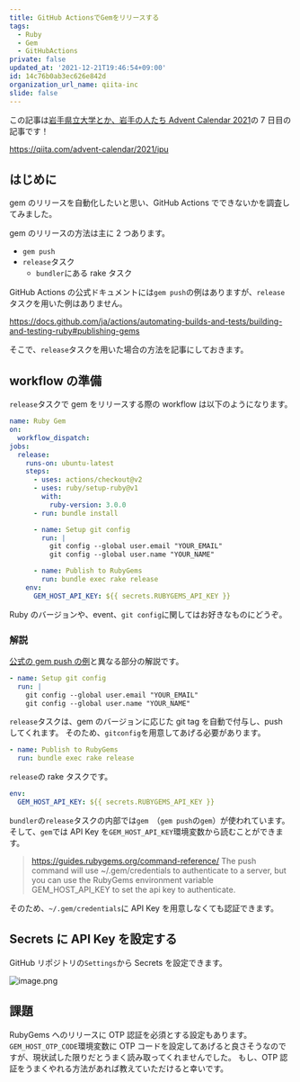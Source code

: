 ```yaml
---
title: GitHub ActionsでGemをリリースする
tags:
  - Ruby
  - Gem
  - GitHubActions
private: false
updated_at: '2021-12-21T19:46:54+09:00'
id: 14c76b0ab3ec626e842d
organization_url_name: qiita-inc
slide: false
---
```

この記事は[岩手県立大学とか、岩手の人たち Advent Calendar 2021](https://qiita.com/advent-calendar/2021/ipu)の 7 日目の記事です！

https://qiita.com/advent-calendar/2021/ipu

## はじめに

gem のリリースを自動化したいと思い、GitHub Actions でできないかを調査してみました。

gem のリリースの方法は主に 2 つあります。

- `gem push`
- `release`タスク
  - `bundler`にある rake タスク

GitHub Actions の公式ドキュメントには`gem push`の例はありますが、`release`タスクを用いた例はありません。

https://docs.github.com/ja/actions/automating-builds-and-tests/building-and-testing-ruby#publishing-gems

そこで、`release`タスクを用いた場合の方法を記事にしておきます。

## workflow の準備

`release`タスクで gem をリリースする際の workflow は以下のようになります。

```yml
name: Ruby Gem
on:
  workflow_dispatch:
jobs:
  release:
    runs-on: ubuntu-latest
    steps:
      - uses: actions/checkout@v2
      - uses: ruby/setup-ruby@v1
        with:
          ruby-version: 3.0.0
      - run: bundle install

      - name: Setup git config
        run: |
          git config --global user.email "YOUR_EMAIL"
          git config --global user.name "YOUR_NAME"

      - name: Publish to RubyGems
        run: bundle exec rake release
    env:
      GEM_HOST_API_KEY: ${{ secrets.RUBYGEMS_API_KEY }}
```

Ruby のバージョンや、event、`git config`に関してはお好きなものにどうぞ。

### 解説

[公式の gem push の例](https://docs.github.com/ja/actions/automating-builds-and-tests/building-and-testing-ruby#publishing-gems)と異なる部分の解説です。

```yml
- name: Setup git config
  run: |
    git config --global user.email "YOUR_EMAIL"
    git config --global user.name "YOUR_NAME"
```

`release`タスクは、gem のバージョンに応じた git tag を自動で付与し、push してくれます。
そのため、`gitconfig`を用意してあげる必要があります。

```yml
- name: Publish to RubyGems
  run: bundle exec rake release
```

`release`の rake タスクです。

```yml
env:
  GEM_HOST_API_KEY: ${{ secrets.RUBYGEMS_API_KEY }}
```

`bundler`の`release`タスクの内部では`gem`　（`gem push`の`gem`）が使われています。
そして、`gem`では API Key を`GEM_HOST_API_KEY`環境変数から読むことができます。

> https://guides.rubygems.org/command-reference/
> The push command will use ~/.gem/credentials to authenticate to a server, but you can use the RubyGems environment variable GEM_HOST_API_KEY to set the api key to authenticate.

そのため、`~/.gem/credentials`に API Key を用意しなくても認証できます。

## Secrets に API Key を設定する

GitHub リポジトリの`Settings`から Secrets を設定できます。

![image.png](https://qiita-image-store.s3.ap-northeast-1.amazonaws.com/0/352836/6d06bf34-7afd-6548-f6fe-fd4e64b59534.png)

## 課題

RubyGems へのリリースに OTP 認証を必須とする設定もあります。
`GEM_HOST_OTP_CODE`環境変数に OTP コードを設定してあげると良さそうなのですが、現状試した限りだとうまく読み取ってくれませんでした。
もし、OTP 認証をうまくやれる方法があれば教えていただけると幸いです。
